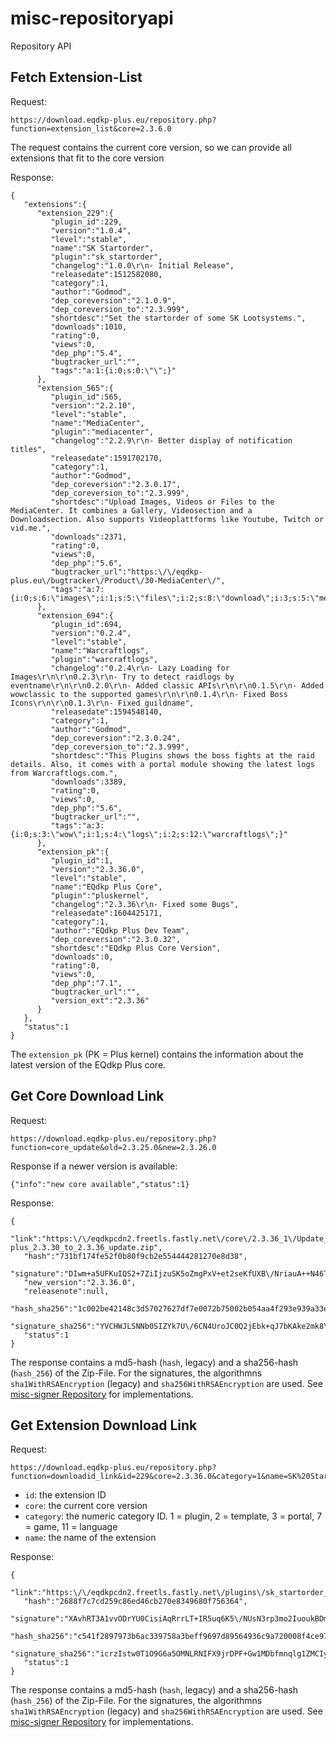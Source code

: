 # misc-repositoryapi
Repository API

## Fetch Extension-List
Request:
```
https://download.eqdkp-plus.eu/repository.php?function=extension_list&core=2.3.6.0
```
The request contains the current core version, so we can provide all extensions that fit to the core version

Response:
```
{
   "extensions":{
      "extension_229":{
         "plugin_id":229,
         "version":"1.0.4",
         "level":"stable",
         "name":"SK Startorder",
         "plugin":"sk_startorder",
         "changelog":"1.0.0\r\n- Initial Release",
         "releasedate":1512582080,
         "category":1,
         "author":"Godmod",
         "dep_coreversion":"2.1.0.9",
         "dep_coreversion_to":"2.3.999",
         "shortdesc":"Set the startorder of some SK Lootsystems.",
         "downloads":1010,
         "rating":0,
         "views":0,
         "dep_php":"5.4",
         "bugtracker_url":"",
         "tags":"a:1:{i:0;s:0:\"\";}"
      },
      "extension_565":{
         "plugin_id":565,
         "version":"2.2.10",
         "level":"stable",
         "name":"MediaCenter",
         "plugin":"mediacenter",
         "changelog":"2.2.9\r\n- Better display of notification titles",
         "releasedate":1591702170,
         "category":1,
         "author":"Godmod",
         "dep_coreversion":"2.3.0.17",
         "dep_coreversion_to":"2.3.999",
         "shortdesc":"Upload Images, Videos or Files to the MediaCenter. It combines a Gallery, Videosection and a Downloadsection. Also supports Videoplattforms like Youtube, Twitch or vid.me.",
         "downloads":2371,
         "rating":0,
         "views":0,
         "dep_php":"5.6",
         "bugtracker_url":"https:\/\/eqdkp-plus.eu\/bugtracker\/Product\/30-MediaCenter\/",
         "tags":"a:7:{i:0;s:6:\"images\";i:1;s:5:\"files\";i:2;s:8:\"download\";i:3;s:5:\"media\";i:4;s:6:\"plugin\";i:5;s:5:\"video\";i:6;s:7:\"youtube\";}"
      },
      "extension_694":{
         "plugin_id":694,
         "version":"0.2.4",
         "level":"stable",
         "name":"Warcraftlogs",
         "plugin":"warcraftlogs",
         "changelog":"0.2.4\r\n- Lazy Loading for Images\r\n\r\n0.2.3\r\n- Try to detect raidlogs by eventname\r\n\r\n0.2.0\r\n- Added classic APIs\r\n\r\n0.1.5\r\n- Added wowclassic to the supported games\r\n\r\n0.1.4\r\n- Fixed Boss Icons\r\n\r\n0.1.3\r\n- Fixed guildname",
         "releasedate":1594548140,
         "category":1,
         "author":"Godmod",
         "dep_coreversion":"2.3.0.24",
         "dep_coreversion_to":"2.3.999",
         "shortdesc":"This Plugins shows the boss fights at the raid details. Also, it comes with a portal module showing the latest logs from Warcraftlogs.com.",
         "downloads":3389,
         "rating":0,
         "views":0,
         "dep_php":"5.6",
         "bugtracker_url":"",
         "tags":"a:3:{i:0;s:3:\"wow\";i:1;s:4:\"logs\";i:2;s:12:\"warcraftlogs\";}"
      },
      "extension_pk":{
         "plugin_id":1,
         "version":"2.3.36.0",
         "level":"stable",
         "name":"EQdkp Plus Core",
         "plugin":"pluskernel",
         "changelog":"2.3.36\r\n- Fixed some Bugs",
         "releasedate":1604425171,
         "category":1,
         "author":"EQdkp Plus Dev Team",
         "dep_coreversion":"2.3.0.32",
         "shortdesc":"EQdkp Plus Core Version",
         "downloads":0,
         "rating":0,
         "views":0,
         "dep_php":"7.1",
         "bugtracker_url":"",
         "version_ext":"2.3.36"
      }
   },
   "status":1
}
```
The `extension_pk` (PK = Plus kernel) contains the information about the latest version of the EQdkp Plus core.

## Get Core Download Link
Request:
```
https://download.eqdkp-plus.eu/repository.php?function=core_update&old=2.3.25.0&new=2.3.26.0
```

Response if a newer version is available:
```
{"info":"new core available","status":1}
```

Response:
```
{
   "link":"https:\/\/eqdkpcdn2.freetls.fastly.net\/core\/2.3.36_1\/Update_Packages\/eqdkp-plus_2.3.30_to_2.3.36_update.zip",
   "hash":"731bf174fe52f0b80f9cb2e554444281270e8d38",
   "signature":"DIwm+a5UFKuIQS2+7ZiIjzuSK5oZmgPxV+et2seKfUXB\/NriauA++N46ThUc+l4WQjMbiqb4KLoeJH1AlFUMRMnrPlONaWD3RST7rzvZN2f3LPVq++rLMQqR2EaiNg+gZsps6gxl8DYFytEgvjcWhyNn0l6bsp3XnXzVOwOezH9scp8YbhdqVU8zIK+4P1TrTIqThxoupxdTZO5RH5Qm5w4NbDwZDe7be3WjY95MFDBw68B6Yw3aASNzitSr0K\/qvAJ7vaNGqH9QsnjIO9j1ad1hv1wJsmeGbgKfAYdQbTI258kO3\/0Jdfx8uuQusXRacVM8GWBt7\/XzDkLWmfVH22nLurimiaDK\/6tZmIv7blrI6yAT+WNk2LjhTqBCvG99JKVovv7mvlkewVLVAHF39tUZgLGwC8xIQ\/Ha+Kyy95\/P1t\/T1h+8IRWy4qOpqPpJRboJg51SgfXvqMhv6EEMv78jGLiQ7fAcU\/0AeI6dDiUOaIySkztwRB3cfZfPinIr3mlYo62bqB4C\/jgATzakncJqupIG27YwQS49IXvQrh3FMPN+SMHcZ7twWetz\/3dHeWE9PYnhcHlk+5tghSa34VhkvPJSFP8tIZIGC1ULLqS1MPjM8WzE0iODY56+5JdBkzkibPd7pru69gjoZnQTAsycmNoG6k4izWOrPDeLtlQ=",
   "new_version":"2.3.36.0",
   "releasenote":null,
   "hash_sha256":"1c002be42148c3d57027627df7e0072b75002b054aa4f293e939a33e13741d1a",
   "signature_sha256":"YVCHWJLSNNb0SIZYk7U\/6CN4UroJC0Q2jEbk+qJ7bKAke2mk8\/bXuUSt3w372eLpTQthT\/Vrn6wNEgTykNhreuabmFRMYLs+1HI32oUXOSvpdsd3G4sMGqDk1QSr1se8lVUzAZ5vVk4SGZEPs5G6wc5w6ok9WfFCyhNBnrJuDeQ2SAdA8uiDvEycn0+OBPBek97wrsx3LIsvj2L+tCzaQ0vTyMLYcqyhvDTovJp0BI08a99EOH9hJvLBZa7ZBbmP5cnySvqkeULXLsEOC718vzFm8snTscLQmfhCsOXSIYYFaMYYy7GMgCAV7RdPLD3Gt4pOEKcV3qhHwuHkNSW0P3MxflOUzdO8FBhGnIH8iE5ZHGN44T84R814zeSRGvGAQscEkG0UvFawUgn7+hPXxVJXjIAxsPBrAjaa4qlOLxI4Nz2+2vD7\/NDpZg7ReckgaxXdhjIG41M8nWSxI0U9g1cLdssswD6IEvZ1aOPZkKyZvzcp+nFMcwqaactHNiIS5yiktAIqfSdI0u4b0DcjfcWiwLUSlfX03uuhwCCH2EdfR0Us1Xb6Hw+9C7Plh5utVYzn5VZ4bA80zkmPyltdgbtd6jwKrR1eSnK4TxpePCw8zoVMgRu3qPByiQ9h98Zw+iRbt6840FL7k\/MmEnsnpzbs6+HUT0rlgEucXeJIPHs=",
   "status":1
}
```
The response contains a md5-hash (`hash`, legacy) and a sha256-hash (`hash_256`) of the Zip-File.
For the signatures, the algorithmns `sha1WithRSAEncryption` (legacy) and `sha256WithRSAEncryption` are used. See [misc-signer Repository](https://github.com/EQdkpPlus/misc-signer/) for implementations.

## Get Extension Download Link
Request:
```
https://download.eqdkp-plus.eu/repository.php?function=downloadid_link&id=229&core=2.3.36.0&category=1&name=SK%20Startorder
```
* `id`: the extension ID
* `core`: the current core version
* `category`: the numeric category ID. 1 = plugin, 2 = template, 3 = portal, 7 = game, 11 = language
* `name`: the name of the extension

Response:
```
{
   "link":"https:\/\/eqdkpcdn2.freetls.fastly.net\/plugins\/sk_startorder_1.0.4_42bbb13.zip",
   "hash":"2688f7c7cd259c86ed46cb270e8349680f756364",
   "signature":"XAvhRT3A1vvODrYU0CisiAqRrrLT+IR5uq6K5\/NUsN3rp3mo2IuoukBDmF2DsHqb7bN38p0jSCETxRvGjPimxaAFwG+gTAc7kRqRy23hZNX3mEbW7H7pNlUNH2+ZQrAs38aQ92DyR6O+zLtY00RRK0p\/Cw02cGco6j23De1bQYyMXLFNottgU20\/+HBXefgKkZCFk7IGx05FI9uWsG5PGs0VwLpqUL06HuzbMns0rDAqHBYqLXncNt+H\/g7+4J4XTXZs9wS9\/OOa66ziLNRagP\/BYwBKkkHQjyC5snUDFjXQ6BG3gjEWn7iib\/K9F3zrU967JDedSWqlZobxcr7u3EwzAdvTUp3rEGBDetZ+z8i9g+erM66X4X0L7kO6R6987EOhTW7F5kM1SOMNX7bui\/GQrpDsq4\/xi8YOVyswOuoOG9As0luXAdvXwM5WrDph0Zv21eqNT4TkbRupHvedCbmBoU\/P\/9tMtJG5nIQTud27GTkIBoG+ifigPj58G+vr\/aAxoZPv9cLrr9oZojhmwrn0KuQlhLEUEQxaet9WP\/sdyT8FY6Ejjz9GCTo0jUYE0IXnZiOFo6xv2fqOK84q\/YEpbqfQPvSLh31KOd5d8W2HZCZTUMcadsvlLi8DEvV3IrhX+bOJQ0skyCkuWt8V+Z7ORlQTzf8cNjYnjtAs7Lg=",
   "hash_sha256":"c541f2897973b6ac339758a3beff9697d89564936c9a720008f4ce97646c8a77",
   "signature_sha256":"icrzIstw0T1O9G6a5OMNLRNIFX9jrDPF+Gw1MDbfmnqlg1ZMCIyiOuKaZE1hy0JpZ5+glHNu9P6AgucoBaQjGzUjHomzOnkbd76y2rNupv1suIPTRUgJnHsicm5BMXGt0nB7\/VkMlA0unMAc50j7ZHmRohGiA4f0sz7Q+jvkTHMj9+G2pjRpIP\/ztDta6xHVK\/87iFFH9wiBLGaoGQ\/hsmuyJt1sIhiMDQXwopUz362deTLNPC2\/GHal8ALg9AWHAGjQipV0DRYZsosVjdAhtzsi8lSLhrjBLhQeObzPPZMYdgMOthDvWeLa9tGgJVpZ46H2CVW0Ieenx2wNi2hSAcZvUxYCR+rl4zVGMT2rm1va7ko2C30DYhcnzeT63rmjjNGqBBeKSLh5gx2V4ezxDkPa5M8Sgz2mgweTuaIHhFnfel8MxATsu6Y\/6IzE6ZSmue44lV24H0lYAf2F9JR68Sl9rpi9qJSiyAPMdkTmonOInmMAORquJ4bypMNBzpk+NiB\/ETcQMKjkxbjO3IXh88tOc1grGqi6yxwYDdatsLcUSLf6\/WhNDZRJU+279iaQP7QeIcho7gBjacLHuvjxVlDWN28vkxqU\/R4jiblPB1wchiayGk8J6YfwO9i+f88gsG0E2XFo7cYYZH\/jDaAcwNmeSgPh6OFXX1NLPig4PNg=",
   "status":1
}
```
The response contains a md5-hash (`hash`, legacy) and a sha256-hash (`hash_256`) of the Zip-File.
For the signatures, the algorithmns `sha1WithRSAEncryption` (legacy) and `sha256WithRSAEncryption` are used. See [misc-signer Repository](https://github.com/EQdkpPlus/misc-signer/) for implementations.

